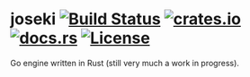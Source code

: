 # joseki [![Build Status][Travis Badge]][Build Status] [![crates.io][crates.io Badge]][crates.io] [![docs.rs][docs.rs Badge]][docs.rs] [![License][License Badge]](LICENSE)

Go engine written in Rust (still very much a work in progress).


[Travis Badge]: https://travis-ci.org/iKevinY/joseki.svg?branch=master
[Build Status]: https://travis-ci.org/iKevinY/joseki
[crates.io Badge]: https://img.shields.io/crates/v/joseki.svg
[crates.io]: https://crates.io/crates/joseki
[docs.rs Badge]: https://docs.rs/joseki/badge.svg
[docs.rs]: https://docs.rs/joseki
[License Badge]: https://img.shields.io/crates/l/joseki.svg
